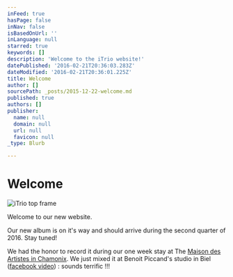 ```yaml
---
inFeed: true
hasPage: false
inNav: false
isBasedOnUrl: ''
inLanguage: null
starred: true
keywords: []
description: 'Welcome to the iTrio website!'
datePublished: '2016-02-21T20:36:03.283Z'
dateModified: '2016-02-21T20:36:01.225Z'
title: Welcome
author: []
sourcePath: _posts/2015-12-22-welcome.md
published: true
authors: []
publisher:
  name: null
  domain: null
  url: null
  favicon: null
_type: Blurb

---
```

# Welcome
![iTrio top frame](https://s3-us-west-2.amazonaws.com/the-grid-img/p/d93eb23b6b5b3a66713dfbe8130fe5d6a350a5bf.gif)

Welcome to our new website.

Our new album is on it's way and should arrive during the second quarter of 2016\. Stay tuned!

We had the honor to record it during our one week stay at The [Maison des Artistes in Chamonix][0].  We just mixed it at Benoit Piccand's studio in Biel ([facebook video][1]) : sounds terrific !!!

[0]: https://maisondesartistes-chamonix.com/
[1]: https://www.facebook.com/benoit.piccand/videos/588665271288466/